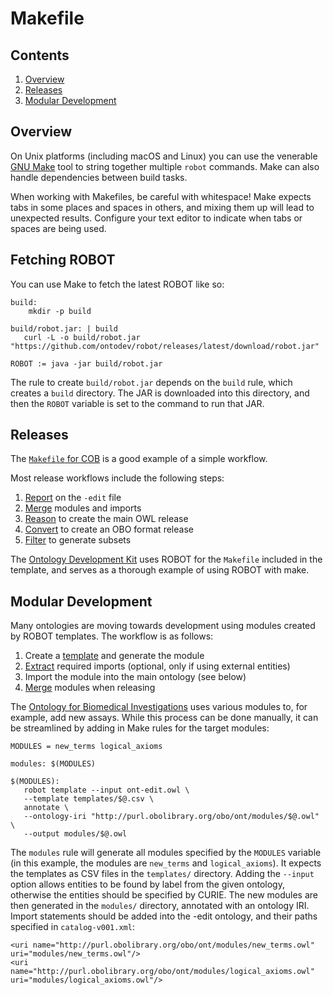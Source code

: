 # Makefile

## Contents

1. [Overview](#overview)
2. [Releases](#releases)
3. [Modular Development](#modular-development)

## Overview

On Unix platforms (including macOS and Linux) you can use the venerable [GNU Make](https://www.gnu.org/software/make/) tool to string together multiple `robot` commands. Make can also handle dependencies between build tasks.

When working with Makefiles, be careful with whitespace! Make expects tabs in some places and spaces in others, and mixing them up will lead to unexpected results. Configure your text editor to indicate when tabs or spaces are being used.

## Fetching ROBOT

You can use Make to fetch the latest ROBOT like so:

```
build:
    mkdir -p build

build/robot.jar: | build
   curl -L -o build/robot.jar "https://github.com/ontodev/robot/releases/latest/download/robot.jar"

ROBOT := java -jar build/robot.jar
```

The rule to create `build/robot.jar` depends on the `build` rule, which creates a `build` directory. The JAR is downloaded into this directory, and then the `ROBOT` variable is set to the command to run that JAR.

## Releases

The [`Makefile` for COB](https://github.com/OBOFoundry/COB/blob/master/Makefile) is a good example of a simple workflow.

Most release workflows include the following steps:

1. [Report](/report) on the `-edit` file
2. [Merge](/merge) modules and imports
3. [Reason](/reason) to create the main OWL release
4. [Convert](/convert) to create an OBO format release
5. [Filter](/filer) to generate subsets

The [Ontology Development Kit](https://github.com/INCATools/ontology-development-kit) uses ROBOT for the `Makefile` included in the template, and serves as a thorough example of using ROBOT with make.

## Modular Development

Many ontologies are moving towards development using modules created by ROBOT templates. The workflow is as follows:

1. Create a [template](/template) and generate the module
2. [Extract](/extract) required imports (optional, only if using external entities)
3. Import the module into the main ontology (see below)
4. [Merge](/merge) modules when releasing

The [Ontology for Biomedical Investigations](https://github.com/obi-ontology/obi/tree/master/src/ontology) uses various modules to, for example, add new assays. While this process can be done manually, it can be streamlined by adding in Make rules for the target modules:

```
MODULES = new_terms logical_axioms

modules: $(MODULES)

$(MODULES):
   robot template --input ont-edit.owl \
   --template templates/$@.csv \
   annotate \
   --ontology-iri "http://purl.obolibrary.org/obo/ont/modules/$@.owl" \
   --output modules/$@.owl
```

The `modules` rule will generate all modules specified by the `MODULES` variable (in this example, the modules are `new_terms` and `logical_axioms`). It expects the templates as CSV files in the `templates/` directory. Adding the `--input` option allows entities to be found by label from the given ontology, otherwise the entities should be specified by CURIE. The new modules are then generated in the `modules/` directory, annotated with an ontology IRI. Import statements should be added into the -edit ontology, and their paths specified in `catalog-v001.xml`:

```
<uri name="http://purl.obolibrary.org/obo/ont/modules/new_terms.owl" uri="modules/new_terms.owl"/>
<uri name="http://purl.obolibrary.org/obo/ont/modules/logical_axioms.owl" uri="modules/logical_axioms.owl"/>
```
